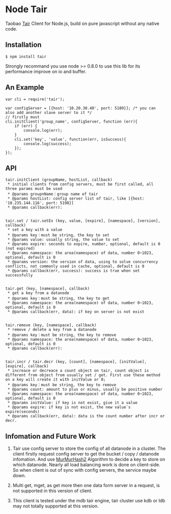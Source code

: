 # Node Tair

Taobao [Tair](http://code.taobao.org/p/tair/src/) Client for Node.js, build on pure javascript without any native code.

## Installation

	$ npm install tair

Strongly recommand you use node >= 0.8.0 to use this lib for its performance improve on io and buffer.

## An Example


	var cli = require('tair');

	var configServer = [{host: '10.20.30.40', port: 5189}]; /* you can also add another slave server to it */
	// firstly must
	cli.initClient('group_name', configServer, function (err){
		if (err) {
			console.log(err);
		}
		cli.set('key', 'value', function(err, isSuccess){
			console.log(success);
		});
	});


## API


	tair.initClient (groupName, hostList, callback)
	 * initial clients from config servers, must be first called, all three params must be used
	 * @params groupnName：group name of tair
	 * @params hostList: config server list of tair, like [{host: '10.235.144.116', port: 5198}]
	 * @params callback(err):


	tair.set / tair.setEx (key, value, [expire], [namespace], [version], callback)
	 * set a key with a value
	 * @params key：must be string, the key to set
	 * @params value: usually string, the value to set
	 * @params expire: seconds to expire, number, optional, default is 0 (not expired)
	 * @params namespace: the area(namespace) of data, number 0~1023, optional, default is 0
	 * @params version: the version of data, using to solve concurrency conflicts, not commonly used in cache, optional, default is 0
	 * @params callback(err, success): success is true when set successfully


	tair.get (key, [namespace], callback)
	 * get a key from a datanode
	 * @params key：must be string, the key to get
	 * @params namespace: the area(namespace) of data, number 0~1023, optional, default is 0
	 * @params callback(err, data): if key on server is not exist


	tair.remove (key, [namespace], callback) 
	 * remove / delete a key from a datanode
	 * @params key：must be string, the key to remove
	 * @params namespace: the area(namespace) of data, number 0~1023, optional, default is 0
	 * @params callback(err): 


	tair.incr / tair.decr (key, [count], [namespace], [initValue], [expire], callback)
	 * increace or decreace a count object on tair, count object is different from object from usually set / get. First use these method on a key will create it with initValue or 0;
	 * @params key：must be string, the key to remove
	 * @params count: amount to plus or minus, usually be positive number
	 * @params namespace: the area(namespace) of data, number 0~1023, optional, default is 0
	 * @params initValue: if key is not exist, give it a value
	 * @params expire: if key is not exist, the new value`s expire(seconds)
	 * @params callback(err, data): data is the count number after incr or decr.


## Infomation and Future Work

1. Tair use config server to store the config of all datanode in a cluster. The client firstly request config server to get the bucket / copy / datanode infomation. And use [MurMurHash2](http://en.wikipedia.org/wiki/MurmurHash) Algorithm to decide a key to store on which datanode. Nearly all load balancing work is done on client-side. So when client is out of sync with config servers, the service maybe down.


2. Multi get, mget, as get more then one data form server in a request, is not supported in this version of client.

3. This client is tested under the mdb tair engine, tair cluster use kdb or ldb may not totally supported at this version.


